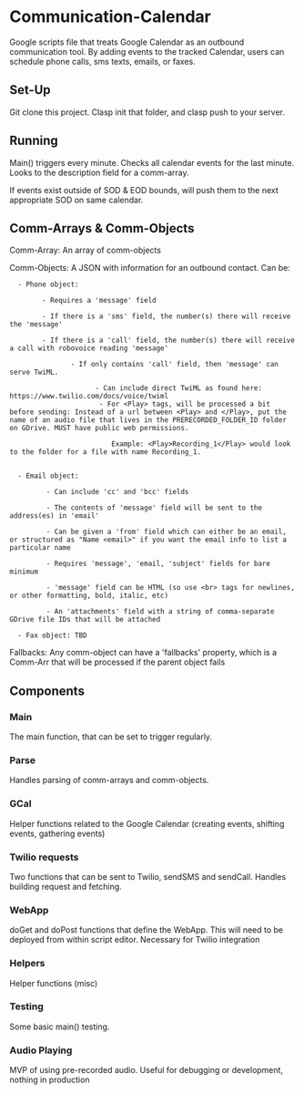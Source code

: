 # Communication-Calendar

Google scripts file that treats Google Calendar as an outbound communication tool. By adding events to the tracked Calendar, users can schedule phone calls, sms texts, emails, or faxes.


## Set-Up

Git clone this project. Clasp init that folder, and clasp push to your server.

## Running

Main() triggers every minute. Checks all calendar events for the last minute. Looks to the description field for a comm-array.

If events exist outside of SOD & EOD bounds, will push them to the next appropriate SOD on same calendar.

## Comm-Arrays & Comm-Objects


Comm-Array: An array of comm-objects

Comm-Objects: A JSON with information for an outbound contact. Can be:

      - Phone object:

            - Requires a 'message' field

            - If there is a 'sms' field, the number(s) there will receive the 'message'

            - If there is a 'call' field, the number(s) there will receive a call with robovoice reading 'message'

                   - If only contains 'call' field, then 'message' can serve TwiML.

                         - Can include direct TwiML as found here: https://www.twilio.com/docs/voice/twiml
                          - For <Play> tags, will be processed a bit before sending: Instead of a url between <Play> and </Play>, put the name of an audio file that lives in the PRERECORDED_FOLDER_ID folder on GDrive. MUST have public web permissions.

                             Example: <Play>Recording_1</Play> would look to the folder for a file with name Recording_1.


      - Email object:

             - Can include 'cc' and 'bcc' fields

             - The contents of 'message' field will be sent to the address(es) in 'email'
             
             - Can be given a 'from' field which can either be an email, or structured as "Name <email>" if you want the email info to list a particular name

             - Requires 'message', 'email, 'subject' fields for bare minimum

             - 'message' field can be HTML (so use <br> tags for newlines, or other formatting, bold, italic, etc)

             - An 'attachments' field with a string of comma-separate GDrive file IDs that will be attached

      - Fax object: TBD

Fallbacks: Any comm-object can have a 'fallbacks' property, which is a Comm-Arr that will be processed if the parent object fails

## Components

### Main

The main function, that can be set to trigger regularly.

### Parse

Handles parsing of comm-arrays and comm-objects.

### GCal

Helper functions related to the Google Calendar (creating events, shifting events, gathering events)

### Twilio requests

Two functions that can be sent to Twilio, sendSMS and sendCall. Handles building request and fetching.

### WebApp

doGet and doPost functions that define the WebApp. This will need to be deployed from within script editor. Necessary for Twilio integration

### Helpers

Helper functions (misc)

### Testing

Some basic main() testing.

### Audio Playing

MVP of using pre-recorded audio. Useful for debugging or development, nothing in production
